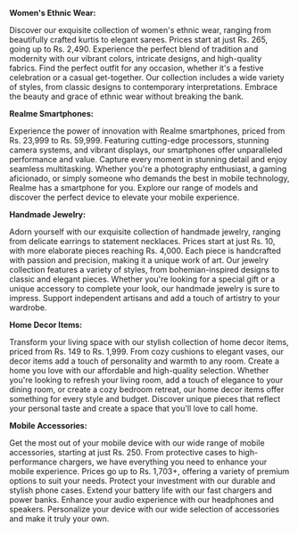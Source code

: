 **Women's Ethnic Wear:**

Discover our exquisite collection of women's ethnic wear, ranging from beautifully crafted kurtis to elegant sarees. Prices start at just Rs. 265, going up to Rs. 2,490. Experience the perfect blend of tradition and modernity with our vibrant colors, intricate designs, and high-quality fabrics. Find the perfect outfit for any occasion, whether it's a festive celebration or a casual get-together. Our collection includes a wide variety of styles, from classic designs to contemporary interpretations. Embrace the beauty and grace of ethnic wear without breaking the bank.

**Realme Smartphones:**

Experience the power of innovation with Realme smartphones, priced from Rs. 23,999 to Rs. 59,999. Featuring cutting-edge processors, stunning camera systems, and vibrant displays, our smartphones offer unparalleled performance and value. Capture every moment in stunning detail and enjoy seamless multitasking. Whether you're a photography enthusiast, a gaming aficionado, or simply someone who demands the best in mobile technology, Realme has a smartphone for you. Explore our range of models and discover the perfect device to elevate your mobile experience.

**Handmade Jewelry:**

Adorn yourself with our exquisite collection of handmade jewelry, ranging from delicate earrings to statement necklaces. Prices start at just Rs. 10, with more elaborate pieces reaching Rs. 4,000. Each piece is handcrafted with passion and precision, making it a unique work of art. Our jewelry collection features a variety of styles, from bohemian-inspired designs to classic and elegant pieces. Whether you're looking for a special gift or a unique accessory to complete your look, our handmade jewelry is sure to impress. Support independent artisans and add a touch of artistry to your wardrobe.

**Home Decor Items:**

Transform your living space with our stylish collection of home decor items, priced from Rs. 149 to Rs. 1,999. From cozy cushions to elegant vases, our decor items add a touch of personality and warmth to any room. Create a home you love with our affordable and high-quality selection. Whether you're looking to refresh your living room, add a touch of elegance to your dining room, or create a cozy bedroom retreat, our home decor items offer something for every style and budget. Discover unique pieces that reflect your personal taste and create a space that you'll love to call home.

**Mobile Accessories:**

Get the most out of your mobile device with our wide range of mobile accessories, starting at just Rs. 250. From protective cases to high-performance chargers, we have everything you need to enhance your mobile experience. Prices go up to Rs. 1,703+, offering a variety of premium options to suit your needs. Protect your investment with our durable and stylish phone cases. Extend your battery life with our fast chargers and power banks. Enhance your audio experience with our headphones and speakers. Personalize your device with our wide selection of accessories and make it truly your own.